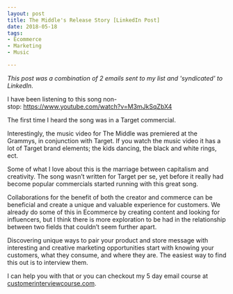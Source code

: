 ```yaml
---
layout: post
title: The Middle's Release Story [LinkedIn Post]
date: 2018-05-18
tags:
- Ecommerce
- Marketing
- Music

---
```


_This post was a combination of 2 emails sent to my list and 'syndicated' to LinkedIn._

I have been listening to this song non-stop: https://www.youtube.com/watch?v=M3mJkSqZbX4

The first time I heard the song was in a Target commercial. 

Interestingly, the music video for The Middle was premiered at the Grammys, in conjunction with Target. If you watch the music video it has a lot of Target brand elements; the kids dancing, the black and white rings, ect.

Some of what I love about this is the marriage between capitalism and creativity. The song wasn’t written for Target per se, yet before it really had become popular commercials started running with this great song.

Collaborations for the benefit of both the creator and commerce can be beneficial and create a unique and valuable experience for customers. We already do some of this in Ecommerce by creating content and looking for influencers, but I think there is more exploration to be had in the relationship between two fields that couldn’t seem further apart.

Discovering unique ways to pair your product and store message with interesting and creative marketing opportunities start with knowing your customers, what they consume, and where they are. The easiest way to find this out is to interview them. 

I can help you with that or you can checkout my 5 day email course at [customerinterviewcourse.com](http://customerinterviewcourse.com).